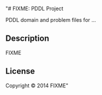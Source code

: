 "# FIXME: PDDL Project 

PDDL domain and problem files for ... 

## Description

FIXME

## License

Copyright © 2014 FIXME"